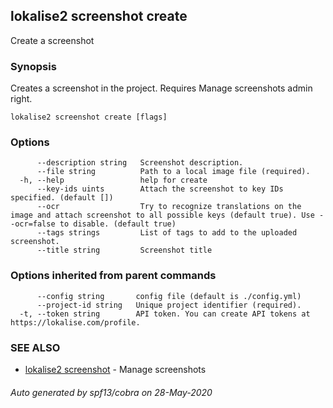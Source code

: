 ## lokalise2 screenshot create

Create a screenshot

### Synopsis

Creates a screenshot in the project. Requires Manage screenshots admin right.

```
lokalise2 screenshot create [flags]
```

### Options

```
      --description string   Screenshot description.
      --file string          Path to a local image file (required).
  -h, --help                 help for create
      --key-ids uints        Attach the screenshot to key IDs specified. (default [])
      --ocr                  Try to recognize translations on the image and attach screenshot to all possible keys (default true). Use --ocr=false to disable. (default true)
      --tags strings         List of tags to add to the uploaded screenshot.
      --title string         Screenshot title
```

### Options inherited from parent commands

```
      --config string       config file (default is ./config.yml)
      --project-id string   Unique project identifier (required).
  -t, --token string        API token. You can create API tokens at https://lokalise.com/profile.
```

### SEE ALSO

* [lokalise2 screenshot](lokalise2_screenshot.md)	 - Manage screenshots

###### Auto generated by spf13/cobra on 28-May-2020
